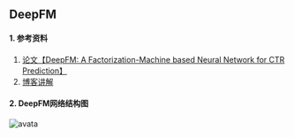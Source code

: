 ## DeepFM
#### 1. 参考资料
1. [论文【DeepFM: A Factorization-Machine based Neural Network for CTR Prediction】](https://arxiv.org/abs/1703.04247)
2. [博客讲解](https://www.jianshu.com/p/6f1c2)

#### 2. DeepFM网络结构图
![avata](https://img-blog.csdn.net/20180223115326599?watermark/2/text/aHR0cDovL2Jsb2cuY3Nkbi5uZXQvenluYXNoMg==/font/5a6L5L2T/fontsize/400/fill/I0JBQkFCMA==/dissolve/70)
